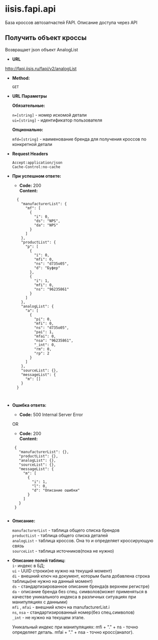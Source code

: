 # iisis.fapi.api
База кроссов автозапчастей FAPI. Описание доступа через API

**Получить объект кроссы**
----
Возвращает json объект AnalogList

* **URL**

http://fapi.iisis.ru/fapi/v2/analogList

* **Method:**
  
  `GET`
  
*  **URL Параметры**

   **Обязательные:**
 
    `n=[string]` - номер искомой детали<br />
    `ui=[string]` - идентификатор пользователя

   **Опционально:**
 
   `mfd=[string]` - наименование бренда для получения кроссов по конкретной детали

* **Request Headers**

   `Accept:application/json` <br />
   `Cache-Control:no-cache` <br />
    
* **При успешном ответе:**
  
  * **Code:** 200 <br />
    **Content:** 
  ```
    {
      "manufacturerList": {
        "mf": [
          {
            "i": 0,
            "ds": "NPS",
            "da": "NPS"
          }
        ]
      },
      "productList": {
        "p": [
          {
            "i": 0,
            "mfi": 0,
            "ns": "d735o05",
            "d": "Буфер"
          },
          {
            "i": 1,
            "mfi": 0,
            "ns": "96235861"
          }
        ]
      },
      "analogList": {
        "a": [
          {
            "pi": 0,
            "mfi": 0,
            "ns": "d735o05",
            "pai": 1,
            "mfai": 0,
            "nsa": "96235861",
            "_int": 0,
            "rm": 0,
            "rp": 2
          }
        ]
      },
      "sourceList": {},
      "messageList": {
        "m": []
      }
    }
    
 
* **Ошибка ответа:**

  * **Code:** 500 Internal Server Error <br />

  OR

  * **Code:** 200 <br />
    **Content:** 
   ```
    {
      "manufacturerList": {},
      "productList": {},
      "analogList": {},
      "sourceList": {},
      "messageList": {
        "m": [
          {
            "i": 1,
            "l": 0,
            "d": "Описание ошибки"
          }
        ]
      }
    }


* **Описание:**

  `manufacturerList` - таблица общего списка брендов<br />
  `productList`		- таблица общего списка деталей<br />
  `analogList` - таблица кроссов. Она то и определяет кроссирующую связь<br />
  `sourceList` - таблица источников(пока не нужно)<br />
  
* **Описание полей таблиц:**  
  `i`- индекс в БД;<br />
  `ui` - UUID строки(не нужно на текущий момент)<br />
  `di` - внешний ключ на документ, которым была добавлена строка таблицы(не нужно на данный момент)<br />
  `ds` - стандартизированное описание бренда(в верхнем регистре)<br />
  `da` - описание бренда без спец. символов(может применяться в качестве уникального индекса в различных ситуациях при манипуляциях с данными)<br />
  `mfi` , `mfai` - внешний ключ на manufacturerList.i<br />
  `ns`, `nsa` - стандартизированный номер(без спец.символов)<br />
  `_int` - не нужно на текущем этапе.
  
  
  Уникальный индекс при манипуляциях: mfi + "." + ns - точно определяет деталь.
  									mfai + "." + nsa - точно кросс(аналог). 
